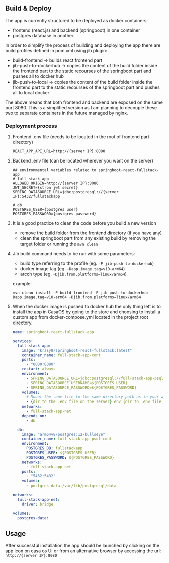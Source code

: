 ## Build & Deploy

The app is currently structured to be deployed as docker containers:
- frontend (react.js) and backend (springboot) in one container
- postgres database in another.

In order to simplify the process of building and deploying the app there are build profiles defined in pom.xml using 
jib plugin:
- build-frontend -> builds react frontend part
- jib-push-to-dockerhub -> copies the content of the build folder inside the frontend part to the static recourses 
  of the springboot part and pushes all to docker hub
- jib-push-to-local -> copies the content of the build folder inside the frontend part to the static recourses
  of the springboot part and pushes all to local docker 

The above means that both frontend and backend are exposed on the same port 8080. 
This is a simplified version as I am planning to decouple these two to separate containers in the future managed by 
nginx.

### Deployment process
1. Frontend .env file (needs to be located in the root of frontend part directory)
    ```
   REACT_APP_API_URL=http://{server IP}:8080
   ```
   
2. Backend .env file (can be located wherever you want on the server)
    ```
    ## environmental variables related to springboot-react-fullstack-app
    # full-stack-app
    ALLOWED_ORIGIN=http://{server IP}:8080
    JWT_SECRET={stron jwt secret}
    SPRING_DATASOURCE_URL=jdbc:postgresql://{server IP}:5432/fullstackapp
    
    # db
    POSTGRES_USER={postgres user}
    POSTGRES_PASSWORD={postgres password}
    ```

3. It is a good practice to clean the code before you build a new version
   - remove the build folder from the frontend directory (if you have any)
   - clean the springboot part from any existing build by removing the target folder or running the ```mvn clean```

4. Jib build command needs to be run with some parameters:
   - build type referring to the profile (eg. ```-P jib-push-to-dockerhub```)
   - docker image tag (eg. ```-Dapp.image.tag=v10-arm64```)
   - arcch type (eg. ```-Djib.from.platforms=linux/arm64```)

    example:
    ```shell
    mvn clean install -P build-frontend -P jib-push-to-dockerhub -Dapp.image.tag=v10-arm64 -Djib.from.platforms=linux/arm64
    ```
5. When the docker image is pushed to docker hub the only thing left is to install the app in CasaOS by going to the 
   store and choosing to install a custom app from docker-compose.yml located in the project root directory.
    ```yaml
    name: springboot-react-fullstack-app
    
    services:
      full-stack-app:
        image: "krasy8/springboot-react-fullstack:latest"
        container_name: full-stack-app-cont
        ports:
          - "8080:8080"
        restart: always
        environment:
          - SPRING_DATASOURCE_URL=jdbc:postgresql://full-stack-app-psql-cont:5432/fullstackapp
          - SPRING_DATASOURCE_USERNAME=${POSTGRES_USER}
          - SPRING_DATASOURCE_PASSWORD=${POSTGRES_PASSWORD}
        volumes:
          # Mount the .env file to the same directory path as in your application
          - {dir to the .env file on the server}.env:{dir to .env file inside docker container} # eg.:/app/config/.env
        networks:
          - full-stack-app-net
        depends_on:
          - db
    
      db:
        image: "arm64v8/postgres:12-bullseye"
        container_name: full-stack-app-psql-cont
        environment:
          POSTGRES_DB: fullstackapp
          POSTGRES_USER: ${POSTGRES_USER}
          POSTGRES_PASSWORD: ${POSTGRES_PASSWORD}
        networks:
          - full-stack-app-net
        ports:
          - "5432:5432"
        volumes:
          - postgres-data:/var/lib/postgresql/data
    
    networks:
      full-stack-app-net:
        driver: bridge
    
    volumes:
      postgres-data:
    
    ```
   
## Usage
After successful installation the app should be launched by clicking on the app icon on casa os UI or from an 
alternative browser by accessing the url: ```http://{server IP}:8080```
